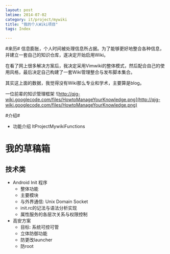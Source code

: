 ```yaml
---
layout: post
lmtime: 2014-07-02
category: it/project/mywiki
title: "我的个人Wiki项目"
tags: Index

---
```





#来历#
信息膨胀，个人时间被处理信息所占据。为了能够更好地整合各种信息，并建立一套自己的知识仓库，遂决定开始启用Wiki。

在看了网上很多解决方案后，我决定采用Vimwiki的整体模式，然后配合自己的使用风格，最后决定自己构建了一套Wiki管理整合与发布脚本集合。

其实这上面的数据，我觉得没有Wiki那么专业和学术，主要算是blog。

一位前辈的知识管理框架
![http://qjg-wiki.googlecode.com/files/HowtoManageYourKnowledge.png](http://qjg-wiki.googlecode.com/files/HowtoManageYourKnowledge.png)

#介绍#
  * 功能介绍 ItProjectMywikiFunctions

# 我的草稿箱

## 技术类

* Android Init 程序
    * 整体功能
    * 主要模块
    * 与外界通信: Unix Domain Socket
    * init.rc的记法与语法分析实现
    * 属性服务的各层次关系与权限控制
* 高安方案
    * 目标: 系统可控可管
    * 立体防御功能
    * 防更改launcher
    * 防root

